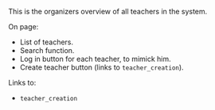 
This is the organizers overview of all teachers in the system.

On page:
- List of teachers.
- Search function.
- Log in button for each teacher, to mimick him.
- Create teacher button (links to `teacher_creation`).

Links to:
- `teacher_creation`

